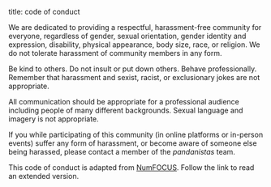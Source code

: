 title: code of conduct

We are dedicated to providing a respectful, harassment-free community for everyone, regardless of gender, sexual orientation, gender identity and expression, disability, physical appearance, body size, race, or religion. We do not tolerate harassment of community members in any form.

Be kind to others. Do not insult or put down others. Behave professionally. Remember that harassment and sexist, racist, or exclusionary jokes are not appropriate.

All communication should be appropriate for a professional audience including people of many different backgrounds. Sexual language and imagery is not appropriate.

If you while participating of this community (in online platforms or in-person events) suffer any form of harassment, or become aware of someone else being harassed, please contact a member of the _pandanistas_ team.

This code of conduct is adapted from [NumFOCUS](https://numfocus.org/code-of-conduct). Follow the link to read an extended version.

